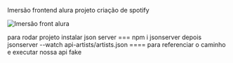 Imersão frontend alura projeto criação de spotify

![Imersão front alura](https://github.com/user-attachments/assets/60f5922a-deeb-4f16-9c50-cce9f8d243e7)

para rodar projeto instalar json server === npm i jsonserver
depois jsonserver --watch api-artists/artists.json ==== para referenciar o caminho e executar nossa api fake

